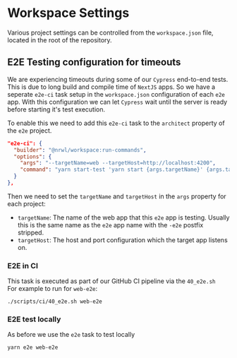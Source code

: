 # Workspace Settings

Various project settings can be controlled from the `workspace.json`
file, located in the root of the repository.

## E2E Testing configuration for timeouts

We are experiencing timeouts during some of our `Cypress` end-to-end
tests. This is due to long build and compile time of `NextJS` apps.
So we have a seperate `e2e-ci` task setup in the `workspace.json`
configuration of each `e2e` app. With this configuration we can let
`Cypress` wait until the server is ready before starting it's test
execution.

To enable this we need to add this `e2e-ci` task to the `architect`
property of the `e2e` project.

```json
"e2e-ci": {
  "builder": "@nrwl/workspace:run-commands",
  "options": {
    "args": "--targetName=web --targetHost=http://localhost:4200",
    "command": "yarn start-test 'yarn start {args.targetName}' {args.targetHost} \"yarn run e2e  {args.targetName}-e2e --headless --production --base-url {args.targetHost} --devServerTarget ''\""
  }
},
```

Then we need to set the `targetName` and `targetHost`
in the `args` property for each project:

- `targetName`: The name of the web app that this `e2e` app is
  testing. Usually this is the same name as the `e2e` app name
  with the `-e2e` postfix stripped.
- `targetHost`: The host and port configuration which the target
  app listens on.

>

### E2E in CI

This task is executed as part of our GitHub CI pipeline via the `40_e2e.sh`  
For example to run for `web-e2e`:

```shell
./scripts/ci/40_e2e.sh web-e2e
```

### E2E test locally

As before we use the `e2e` task to test locally

```shell
yarn e2e web-e2e
```
